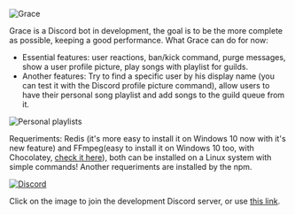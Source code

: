 ![Grace](https://i.imgur.com/uUoHzjy.png)

Grace is a Discord bot in development, the goal is to be the more complete as possible, keeping a good performance.
What Grace can do for now:
  - Essential features: user reactions, ban/kick command, purge messages, show a user profile picture, play songs with playlist for guilds.
  - Another features: Try to find a specific user by his display name (you can test it with the Discord profile picture command), allow users to have their personal song playlist and add songs to the guild queue from it.

![Personal playlists](http://i.imgur.com/wLEFEbK.gif)

Requeriments: Redis (it's more easy to install it on Windows 10 now with it's new feature) and FFmpeg(easy to install it on Windows 10 too, with Chocolatey, [check it here](https://chocolatey.org/packages/ffmpeg)), both can be installed on a Linux system with simple commands! Another requeriments are installed by the npm.

[![Discord](https://i.imgur.com/doyH2tC.png)](https://discord.gg/QtnPqZg)

Click on the image to join the development Discord server, or use [this link](https://discord.gg/QtnPqZg).
